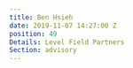 ```yaml
---
title: Ben Hsieh
date: 2019-11-07 14:27:00 Z
position: 49
Details: Level Field Partners
Section: advisory
---
```


